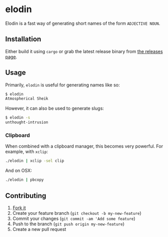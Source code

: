# elodin

Elodin is a fast way of generating short names of the form `ADJECTIVE NOUN`.

## Installation

Either build it using `cargo` or grab the latest release binary from
[the releases page](https://github.com/alephtwo/elodin/releases/latest).

## Usage

Primarily, `elodin` is useful for generating names like so:

```sh
$ elodin
Atmospherical Sheik
```

However, it can also be used to generate slugs:

```sh
$ elodin -s
unthought-intrusion
```

### Clipboard

When combined with a clipboard manager, this becomes very powerful.
For example, with `xclip`:

```sh
./elodin | xclip -sel clip
```

And on OSX:

```sh
./elodin | pbcopy
```

## Contributing

1. [Fork it](https://github.com/alephtwo/elodin/fork)
2. Create your feature branch (`git checkout -b my-new-feature`)
3. Commit your changes (`git commit -am 'Add some feature`)
4. Push to the branch (`git push origin my-new-feature`)
5. Create a new pull request
